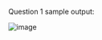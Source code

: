 Question 1
sample output:

![image](https://github.com/Kaypaloski/ITT440/assets/140033367/fddeb2c0-a2af-4c7c-95be-d23ac7ae1409)
